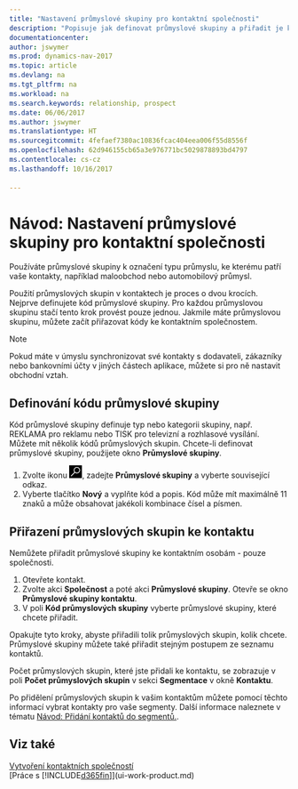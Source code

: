 ```yaml
---
title: "Nastavení průmyslové skupiny pro kontaktní společnosti"
description: "Popisuje jak definovat průmyslové skupiny a přiřadit je ke společnosti, například maloobchodní průmysl nebo automobilový průmysl."
documentationcenter: 
author: jswymer
ms.prod: dynamics-nav-2017
ms.topic: article
ms.devlang: na
ms.tgt_pltfrm: na
ms.workload: na
ms.search.keywords: relationship, prospect
ms.date: 06/06/2017
ms.author: jswymer
ms.translationtype: HT
ms.sourcegitcommit: 4fefaef7380ac10836fcac404eea006f55d8556f
ms.openlocfilehash: 62d946155cb65a3e976771bc5029878893bd4797
ms.contentlocale: cs-cz
ms.lasthandoff: 10/16/2017

---
```

# <a name="how-to-set-up-industry-groups-for-contact-companies"></a>Návod: Nastavení průmyslové skupiny pro kontaktní společnosti
Používáte průmyslové skupiny k označení typu průmyslu, ke kterému patří vaše kontakty, například maloobchod nebo automobilový průmysl.

Použití průmyslových skupin v kontaktech je proces o dvou krocích. Nejprve definujete kód průmyslové skupiny. Pro každou průmyslovou skupinu stačí tento krok provést pouze jednou. Jakmile máte průmyslovou skupinu, můžete začít přiřazovat kódy ke kontaktním společnostem.

> [!NOTE]  
>   Pokud máte v úmyslu synchronizovat své kontakty s dodavateli, zákazníky nebo bankovními účty v jiných částech aplikace, můžete si pro ně nastavit obchodní vztah.

## <a name="to-define-an-industry-group-code"></a>Definování kódu průmyslové skupiny
Kód průmyslové skupiny definuje typ nebo kategorii skupiny, např. REKLAMA pro reklamu nebo TISK pro televizní a rozhlasové vysílání. Můžete mít několik kódů průmyslových skupin. Chcete-li definovat průmyslové skupiny, použijete okno **Průmyslové skupiny**.

1. Zvolte ikonu ![Vyhledat stránku nebo sestavu](media/ui-search/search_small.png "Ikona Vyhledat stránku nebo sestavu"), zadejte **Průmyslové skupiny** a vyberte související odkaz.
2. Vyberte tlačítko **Nový** a vyplňte kód a popis. Kód může mít maximálně 11 znaků a může obsahovat jakékoli kombinace čísel a písmen.

## <a name="AssignIndustryGroupContact"></a> Přiřazení průmyslových skupin ke kontaktu
Nemůžete přiřadit průmyslové skupiny ke kontaktním osobám - pouze společnosti.

1. Otevřete kontakt.
2. Zvolte akci **Společnost** a poté akci **Průmyslové skupiny**. Otevře se okno **Průmyslové skupiny kontaktu**.
3. V poli **Kód průmyslových skupiny** vyberte průmyslové skupiny, které chcete přiřadit.

Opakujte tyto kroky, abyste přiřadili tolik průmyslových skupin, kolik chcete. Průmyslové skupiny můžete také přiřadit stejným postupem ze seznamu kontaktů.

Počet průmyslových skupin, které jste přidali ke kontaktu, se zobrazuje v poli **Počet průmyslových skupin** v sekci **Segmentace** v okně **Kontaktu**.

Po přidělení průmyslových skupin k vašim kontaktům můžete pomocí těchto informací vybrat kontakty pro vaše segmenty. Další informace naleznete v tématu [Návod: Přidání kontaktů do segmentů.](marketing-add-contact-segment.md).

## <a name="see-also"></a>Viz také
[Vytvoření kontaktních společností](marketing-create-contact-companies.md)  
[Práce s [!INCLUDE[d365fin](includes/d365fin_md.md)]](ui-work-product.md)

